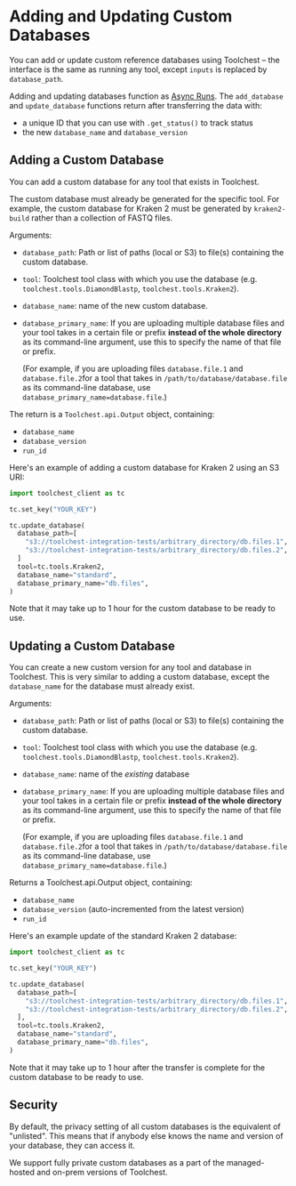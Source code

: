 # Adding and Updating Custom Databases

You can add or update custom reference databases using Toolchest – the interface is the same as running any tool, 
except `inputs` is replaced by `database_path`.

Adding and updating databases function as [Async Runs](async-runs.md). The `add_database` and 
`update_database` functions return after transferring the data with:

- a unique ID that you can use with `.get_status()` to track status
- the new `database_name` and `database_version`

##  Adding a Custom Database

You can add a custom database for any tool that exists in Toolchest. 

The custom database must already be generated for the specific tool. For example, the custom database for Kraken 2 must 
be generated by `kraken2-build` rather than a collection of FASTQ files.

Arguments:

- `database_path`:  Path or list of paths (local or S3) to file(s) containing the custom database.
- `tool`: Toolchest tool class with which you use the database (e.g. `toolchest.tools.DiamondBlastp`, 
`toolchest.tools.Kraken2`).
- `database_name`: name of the new custom database.
- `database_primary_name`: If you are uploading multiple database files and your tool takes in a certain file or prefix 
**instead of the whole directory** as its command-line argument, use this to specify the name of that file or prefix.

  (For example, if you are uploading files `database.file.1` and `database.file.2`for a tool that takes in 
`/path/to/database/database.file` as its command-line database, use `database_primary_name=database.file`.)

The return is a `Toolchest.api.Output` object, containing:

- `database_name`
- `database_version`
- `run_id`

Here's an example of adding a custom database for Kraken 2 using an S3 URI:

```python
import toolchest_client as tc

tc.set_key("YOUR_KEY")

tc.update_database(
  database_path=[
    "s3://toolchest-integration-tests/arbitrary_directory/db.files.1",
    "s3://toolchest-integration-tests/arbitrary_directory/db.files.2",
  ]
  tool=tc.tools.Kraken2,
  database_name="standard",
  database_primary_name="db.files",
)
```



Note that it may take up to 1 hour for the custom database to be ready to use.

##  Updating a Custom Database

You can create a new custom version for any tool and database in Toolchest. This is very similar to adding a custom 
database, except the `database_name` for the database must already exist.

Arguments:

- `database_path`:  Path or list of paths (local or S3) to file(s) containing the custom database.
- `tool`: Toolchest tool class with which you use the database (e.g. `toolchest.tools.DiamondBlastp`, 
`toolchest.tools.Kraken2`).
- `database_name`: name of the _existing_ database
- `database_primary_name`: If you are uploading multiple database files and your tool takes in a certain file or prefix 
**instead of the whole directory** as its command-line argument, use this to specify the name of that file or prefix.

  (For example, if you are uploading files `database.file.1` and `database.file.2`for a tool that takes in 
`/path/to/database/database.file` as its command-line database, use `database_primary_name=database.file`.)

Returns a Toolchest.api.Output object, containing:

- `database_name`
- `database_version` (auto-incremented from the latest version)
- `run_id`

Here's an example update of the standard Kraken 2 database:

```python
import toolchest_client as tc

tc.set_key("YOUR_KEY")

tc.update_database(
  database_path=[
    "s3://toolchest-integration-tests/arbitrary_directory/db.files.1",
    "s3://toolchest-integration-tests/arbitrary_directory/db.files.2",
  ],
  tool=tc.tools.Kraken2,
  database_name="standard",
  database_primary_name="db.files",
)
```



Note that it may take up to 1 hour after the transfer is complete for the custom database to be ready to use.

## Security

By default, the privacy setting of all custom databases is the equivalent of "unlisted". This means that if anybody 
else knows the name and version of your database, they can access it.

We support fully private custom databases as a part of the managed-hosted and on-prem versions of Toolchest.
